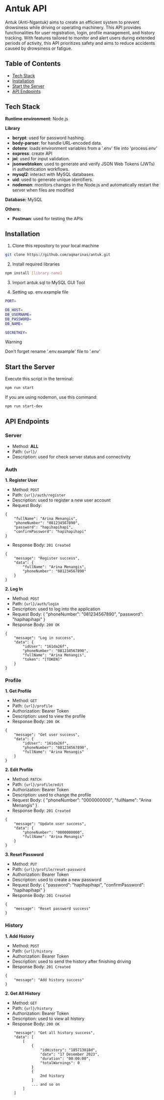 # **Antuk API**

Antuk (Anti-Ngantuk) aims to create an efficient system to prevent drowsiness while driving or operating machinery. This API provides functionalities for user registration, login, profile management, and history tracking. With features tailored to monitor and alert users during extended periods of activity, this API prioritizes safety and aims to reduce accidents caused by drowsiness or fatigue.

## **Table of Contents**

- [Tech Stack](https://github.com/aqmarinas/antuk?tab=readme-ov-file#tech-stack)
- [Installation](https://github.com/aqmarinas/antuk?tab=readme-ov-file#installation)
- [Start the Server](https://github.com/aqmarinas/antuk?tab=readme-ov-file#start-the-server)
- [API Endpoints](https://github.com/aqmarinas/antuk?tab=readme-ov-file#api-endpoints)

## Tech Stack

**Runtime environment:** Node.js

**Library**

- **bcrypt**: used for password hashing.
- **body-parser**: for handle URL-encoded data.
- **dotenv**: loads environment variables from a '.env' file into 'process.env'
- **express**: create API
- **joi**: used for input validation.
- **jsonwebtoken**: used to generate and verify JSON Web Tokens (JWTs) in authentication workflows.
- **mysql2**: interact with MySQL databases.
- **uid**: used to generate unique identifiers.
- **nodemon**: monitors changes in the Node.js and automatically restart the server when files are modified

**Database:** MySQL

**Others:**

- **Postman**: used for testing the APIs

## Installation

1. Clone this repository to your local machine

```bash
git clone https://github.com/aqmarinas/antuk.git
```

2. Install required libraries

```bash
npm install [library-name]
```

3. Import antuk.sql to MySQL GUI Tool

4. Setting up. env.example file

```bash
PORT=

DB_HOST=
DB_USERNAME=
DB_PASSWORD=
DB_NAME=

SECRETKEY=
```

> [!WARNING]
> Don't forget rename '.env.example' file to '.env'

## Start the Server

Execute this script in the terminal:

```bash
npm run start
```

If you are using nodemon, use this command:

```bash
npm run start-dev
```

## API Endpoints

### **Server**

- Method: **ALL**
- Path: `{url}/`
- Description: used for check server status and connectivity

### **Auth**

**1. Register User**

- Method: `POST`
- Path: `{url}/auth/register`
- Description: used to register a new user account
- Request Body:

```
{
    "fullName": "Arina Menangis",
    "phoneNumber": "081234567890",
    "password": "hapihapihapi",
    "confirmPassword": "hapihapihapi"
}
```

- Response Body: `201 Created`

```
{
    "message": "Register success",
    "data": {
        "fullName": "Arina Menangis",
        "phoneNumber": "081234567890"
    }
}
```

**2. Log In**

- Method: `POST`
- Path: `{url}/auth/login`
- Description: used to log into the application
- Request Body:
  {
  "phoneNumber": "081234567890",
  "password": "hapihapihapi"
  }
- Response Body: `200 OK`

```
{
    "message": "Log in success",
    "data": {
        "idUser": "161da26f",
        "phoneNumber": "081234567890",
        "fullName": "Arina Menangis",
        "token": "[TOKEN]"
    }
}
```

### **Profile**

**1. Get Profile**

- Method: `GET`
- Path: `{url}/profile`
- Authorization: Bearer Token
- Description: used to view the profile
- Response Body: `200 OK`

```
{
    "message": "Get user success",
    "data": {
        "idUser": "161da26f",
        "phoneNumber": "081234567890",
        "fullName": "Arina Menangis"
    }
}
```

**2. Edit Profile**

- Method: `PATCH`
- Path: `{url}/profile/edit`
- Authorization: Bearer Token
- Description: used to change the profile
- Request Body:
  {
  "phoneNumber": "0000000000",
  "fullName": "Arina Menangis"
  }
- Response Body: `201 Created`

```
{
    "message": "Update user success",
    "data": {
        "phoneNumber": "0000000000",
        "fullName": "Arina Menangis"
    }
}
```

**3. Reset Password**

- Method: `PUT`
- Path: `{url}/profile/reset-password`
- Authorization: Bearer Token
- Description: used to create a new password
- Request Body:
  {
  "password": "hapihapihapi",
  "confirmPassword": "hapihapihapi"
  }
- Response Body: `201 Created`

```
{
    "message": "Reset password success"
}
```

### **History**

**1. Add History**

- Method: `POST`
- Path: `{url}/history`
- Authorization: Bearer Token
- Description: used to send the history after finishing driving
- Response Body: `201 Created`

```
{
    "message": "Add history success"
}
```

**2. Get All History**

- Method: `GET`
- Path: `{url}/history`
- Authorization: Bearer Token
- Description: used to view all history
- Response Body: `200 OK`

```
    "message": "Get all history success",
    "data": [
        [
            {
                "idHistory": "185713018d",
                "date": "17 Desember 2023",
                "duration": "00:00:00",
                "totalWarnings": 0
            }
            {
                2nd history
            }
            ... and so on
        ]
    ]
```
